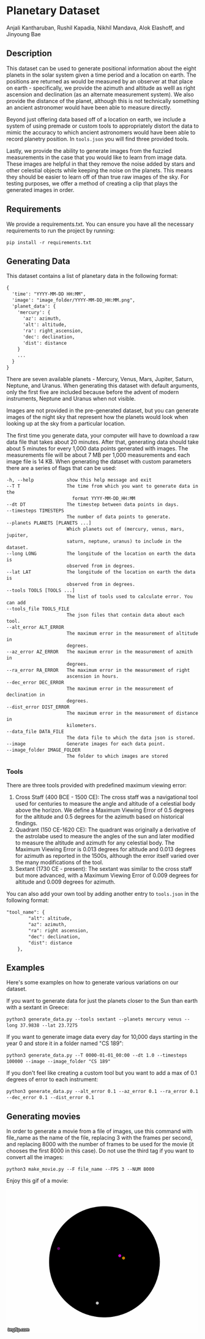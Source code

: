 # Planetary Dataset
Anjali Kantharuban, Rushil Kapadia, Nikhil Mandava, Alok Elashoff, and Jinyoung Bae

## Description

This dataset can be used to generate positional information about the eight planets in the solar system given a time period and a location on earth. The positions are returned as would be measured by an observer at that place on earth - specifically, we provide the azimuth and altitude as welll as right ascension and declination (as an alternate measurement system). We also provide the distance of the planet, although this is not technically something an ancient astronomer would have been able to measure directly.

Beyond just offering data based off of a location on earth, we include a system of using premade or custom tools to appropriately distort the data to mimic the accuracy to which ancient astronomers would have been able to record planetry position. In `tools.json` you will find three provided tools.

Lastly, we provide the ability to generate images from the fuzzied measurements in the case that you would like to learn from image data. These images are helpful in that they remove the noise added by stars and other celestial objects while keeping the noise on the planets. This means they should be easier to learn off of than true raw images of the sky. For testing purposes, we offer a method of creating a clip that plays the generated images in order.
## Requirements

We provide a requirements.txt. You can ensure you have all the necessary requirements to run the project by running:
```
pip install -r requirements.txt
```


## Generating Data

This dataset contains a list of planetary data in the following format:
```
{
  'time': "YYYY-MM-DD HH:MM",
  'image': "image_folder/YYYY-MM-DD_HH:MM.png",
  'planet_data': {
    'mercury': {
      'az': azimuth,
      'alt': altitude,
      'ra': right_ascension,
      'dec': declination,
      'dist': distance
    }
    ...
  }
}
```

There are seven available planets - Mercury, Venus, Mars, Jupiter, Saturn, Neptune, and Uranus. When generating this dataset with default arguments, only the first five are included because before the advent of modern instruments, Neptune and Uranus when not visible.

Images are not provided in the pre-generated dataset, but you can generate images of the night sky that represent how the planets would look when looking up at the sky from a particular location.

The first time you generate data, your computer will have to download a raw data file that takes about 20 minutes. After that, generating data should take about 5 minutes for every 1,000 data points generated with images. The measurements file will be about 7 MB per 1,000 measurements and each image file is 14 KB. When generating the dataset with custom parameters there are a series of flags that can be used:
```
-h, --help            show this help message and exit
--T T                 The time from which you want to generate data in the
                        format YYYY-MM-DD_HH:MM
--dt DT               The timestep between data points in days.
--timesteps TIMESTEPS
                      The number of data points to generate.
--planets PLANETS [PLANETS ...]
                      Which planets out of (mercury, venus, mars, jupiter,
                      saturn, neptune, uranus) to include in the dataset.
--long LONG           The longitude of the location on earth the data is
                      observed from in degrees.
--lat LAT             The longitude of the location on earth the data is
                      observed from in degrees.
--tools TOOLS [TOOLS ...]
                      The list of tools used to calculate error. You can add
--tools_file TOOLS_FILE
                      The json files that contain data about each tool.
--alt_error ALT_ERROR
                      The maximum error in the measurement of altitude in
                      degrees.
--az_error AZ_ERROR   The maximum error in the measurement of azmith in
                      degrees.
--ra_error RA_ERROR   The maximum error in the measurement of right
                      ascension in hours.
--dec_error DEC_ERROR
                      The maximum error in the measurement of declination in
                      degrees.
--dist_error DIST_ERROR
                      The maximum error in the measurement of distance in
                      kilometers.
--data_file DATA_FILE
                      The data file to which the data json is stored.
--image               Generate images for each data point.
--image_folder IMAGE_FOLDER
                      The folder to which images are stored
```

### Tools

There are three tools provided with predefined maximum viewing error:
1. Cross Staff (400 BCE - 1500 CE): The cross staff was a navigational tool used for centuries to measure the angle and altitude of a celestial body above the horizon. We define a Maximum Viewing Error of 0.5 degrees for the altitude and 0.5 degrees for the azimuth based on historical findings.
2. Quadrant (150 CE-1620 CE): The quadrant was originally a derivative of the astrolabe used to measure the angles of the sun and later modified to measure the altitude and azimuth for any celestial body. The Maximum Viewing Error is 0.013 degrees for altitude and 0.013 degrees for azimuth as reported in the 1500s, although the error itself varied over the many modifications of the tool.
3. Sextant (1730 CE - present): The sextant was similar to the cross staff but more advanced, with a Maximum Viewing Error of 0.009 degrees for altitude and 0.009 degrees for azimuth.

You can also add your own tool by adding another entry to `tools.json` in the following format:
```
"tool_name": {
        "alt": altitude,
        "az": azimuth,
        "ra": right ascension,
        "dec": declination,
        "dist": distance
    },
```

## Examples
Here's some examples on how to generate various variations on our dataset.

If you want to generate data for just the planets closer to the Sun than earth with a sextant in Greece:
```
python3 generate_data.py --tools sextant --planets mercury venus --long 37.9838 --lat 23.7275
```

If you want to generate image data every day for 10,000 days starting in the year 0 and store it in a folder named "CS 189":
```
python3 generate_data.py --T 0000-01-01_00:00 --dt 1.0 --timesteps 100000 --image --image_folder "CS 189"
```

If you don't feel like creating a custom tool but you want to add a max of 0.1 degrees of error to each instrument:
```
python3 generate_data.py --alt_error 0.1 --az_error 0.1 --ra_error 0.1 --dec_error 0.1 --dist_error 0.1
```

## Generating movies
In order to generate a movie from a file of images, use this command with file_name as the name of the file, replacing 3 with the frames per second, and replacing 8000 with the number of frames to be used for the movie (it chooses the first 8000 in this case). Do not use the third tag if you want to convert all the images:
```
python3 make_movie.py --F file_name --FPS 3 --NUM 8000
```

Enjoy this gif of a movie:


![](4k8zi1.gif)


